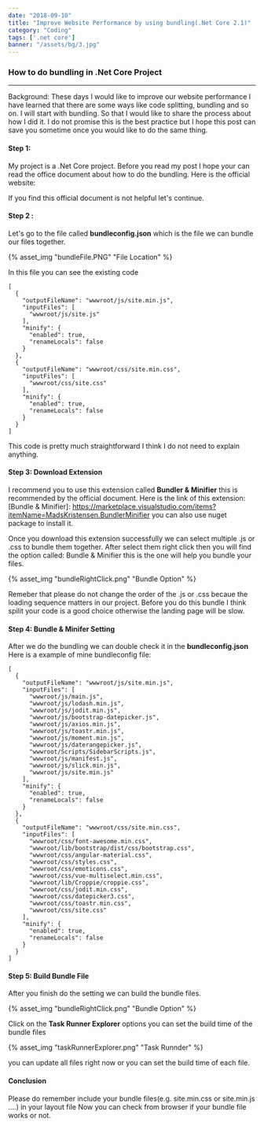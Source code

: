 ```yaml
---
date: "2018-09-10"
title: "Improve Website Performance by using bundling(.Net Core 2.1)"
category: "Coding"
tags: ['.net core']
banner: "/assets/bg/3.jpg"
---
```


### How to do bundling in .Net Core Project

---

Background: These days I would like to improve our website performance I have learned that there are some ways like code splitting, bundling and so on. I will start with bundling. So that I would like to share the process about how I did it. I do not promise this is the best practice but I hope this post can save you sometime once you would like to do the same thing.



#### Step 1:

My project is a .Net Core project. Before you read my post I hope your can read the office document about how to do the bundling. Here is the official website: 

[Bundle in .Net Core]: https://docs.microsoft.com/en-us/aspnet/core/client-side/bundling-and-minification?tabs=visual-studio%2Caspnetcore2x&amp;view=aspnetcore-2.1

If you find this official document is not helpful let's continue.



#### Step 2 : 

Let's go to the file called **bundleconfig.json** which is the file we can bundle our files together.

{% asset_img "bundleFile.PNG" "File Location" %}



In this file you can see the existing code 

```
[
  {
    "outputFileName": "wwwroot/js/site.min.js",
    "inputFiles": [
      "wwwroot/js/site.js"
    ],
    "minify": {
      "enabled": true,
      "renameLocals": false
    }
  },
  {
    "outputFileName": "wwwroot/css/site.min.css",
    "inputFiles": [
      "wwwroot/css/site.css"
    ],
    "minify": {
      "enabled": true,
      "renameLocals": false
    }
  }
]

```

This code is pretty much straightforward I think I do not need to explain anything. 

#### Step 3: Download Extension

I recommend you to use this extension called **Bundler & Minifier** this is recommended by the official document. Here is the link of this extension: [Bundle & Minifier]: https://marketplace.visualstudio.com/items?itemName=MadsKristensen.BundlerMinifier you can also use nuget package to install it.

Once you download this extension successfully we can select multiple .js or .css to bundle them together. After select them right click then you will find the option called: Bundle & Minifier this is the one will help you bundle your files.

{% asset_img "bundleRightClick.png" "Bundle Option" %}

Remeber that please do not change the order of the .js or .css becaue the loading sequence matters in our project. Before you do this bundle I think spilit your code is a good choice otherwise the landing page will be slow.

#### Step 4: Bundle & Minifer Setting

After we do the bundling  we can double check it in the **bundleconfig.json** 
Here is a example of mine bundleconfig file: 
```
[
  {
    "outputFileName": "wwwroot/js/site.min.js",
    "inputFiles": [
      "wwwroot/js/main.js",
      "wwwroot/js/lodash.min.js",
      "wwwroot/js/jodit.min.js",
      "wwwroot/js/bootstrap-datepicker.js",
      "wwwroot/js/axios.min.js",
      "wwwroot/js/toastr.min.js",
      "wwwroot/js/moment.min.js",
      "wwwroot/js/daterangepicker.js",
      "wwwroot/Scripts/SidebarScripts.js",
      "wwwroot/js/manifest.js",
      "wwwroot/js/slick.min.js",
      "wwwroot/js/site.min.js"
    ],
    "minify": {
      "enabled": true,
      "renameLocals": false
    }
  },
  {
    "outputFileName": "wwwroot/css/site.min.css",
    "inputFiles": [
      "wwwroot/css/font-awesome.min.css",
      "wwwroot/lib/bootstrap/dist/css/bootstrap.css",
      "wwwroot/css/angular-material.css",
      "wwwroot/css/styles.css",
      "wwwroot/css/emoticons.css",
      "wwwroot/css/vue-multiselect.min.css",
      "wwwroot/lib/Croppie/croppie.css",
      "wwwroot/css/jodit.min.css",
      "wwwroot/css/datepicker3.css",
      "wwwroot/css/toastr.min.css",
      "wwwroot/css/site.css"
    ],
    "minify": {
      "enabled": true,
      "renameLocals": false
    }
  }
]
```

#### Step 5: Build Bundle File

After you finish do the setting we can build the bundle files.

{% asset_img "bundleRightClick.png" "Bundle Option" %}

Click on the **Task Runner Explorer** options you can set the build time of the bundle files 

{% asset_img "taskRunnerExplorer.png" "Task Runnder" %}

you can update all files right now or you can set the build time of each file.

#### Conclusion

Please do remember include your bundle files(e.g. site.min.css or site.min.js ....) in your layout file
Now you can check from browser if your bundle file works or not.





















































































































































